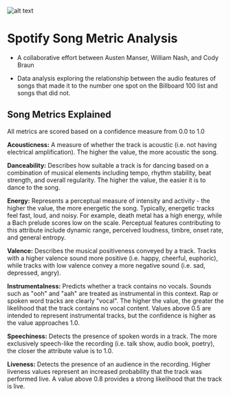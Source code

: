 ![alt text](https://github.com/Amanser/Spotify_Analysis/blob/master/SongMetrics_Presentation/Images/spotify_logo.png)

# Spotify Song Metric Analysis

* A collaborative effort between Austen Manser, William Nash, and Cody Braun

* Data analysis exploring the relationship between the audio features of songs that made it to the number one spot on the Billboard 100 list and songs that did not.


## Song Metrics Explained

All metrics are scored based on a confidence measure from 0.0 to 1.0

**Acousticness:** A measure of whether the track is acoustic (i.e. not having electrical amplification). The higher the value, the more acoustic the song.

**Danceability:** Describes how suitable a track is for dancing based on a combination of musical elements including tempo, rhythm stability, beat strength, and overall regularity. The higher the value, the easier it is to dance to the song. 

**Energy:** Represents a perceptual measure of intensity and activity - the higher the value, the more energetic the song. Typically, energetic tracks feel fast, loud, and noisy. For example, death metal has a high energy, while a Bach prelude scores low on the scale. Perceptual features contributing to this attribute include dynamic range, perceived loudness, timbre, onset rate, and general entropy.

**Valence:** Describes the musical positiveness conveyed by a track. Tracks with a higher valence sound more positive (i.e. happy, cheerful, euphoric), while tracks with low valence convey a more negative sound (i.e. sad, depressed, angry).

**Instrumentalness:** Predicts whether a track contains no vocals. Sounds such as "ooh" and "aah" are treated as instrumental in this context. Rap or spoken word tracks are clearly "vocal". The higher the value, the greater the likelihood that the track contains no vocal content. Values above 0.5 are intended to represent instrumental tracks, but the confidence is higher as the value approaches 1.0.

**Speechiness:** Detects the presence of spoken words in a track. The more exclusively speech-like the recording (i.e. talk show, audio book, poetry), the closer the attribute value is to 1.0.

**Liveness:** Detects the presence of an audience in the recording. Higher liveness values represent an increased probability that the track was performed live. A value above 0.8 provides a strong likelihood that the track is live.

